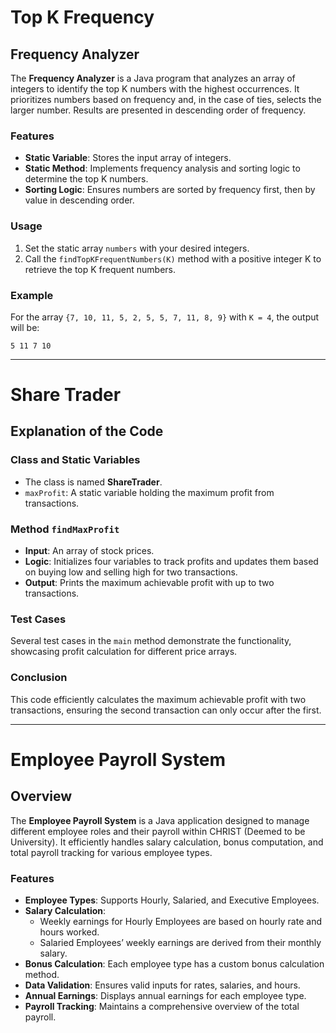 <h1>Top K Frequency</h1>

<h2>Frequency Analyzer</h2>
<p>The <strong>Frequency Analyzer</strong> is a Java program that analyzes an array of integers to identify the top K numbers with the highest occurrences. It prioritizes numbers based on frequency and, in the case of ties, selects the larger number. Results are presented in descending order of frequency.</p>

<h3>Features</h3>
<ul>
  <li><strong>Static Variable</strong>: Stores the input array of integers.</li>
  <li><strong>Static Method</strong>: Implements frequency analysis and sorting logic to determine the top K numbers.</li>
  <li><strong>Sorting Logic</strong>: Ensures numbers are sorted by frequency first, then by value in descending order.</li>
</ul>

<h3>Usage</h3>
<ol>
  <li>Set the static array <code>numbers</code> with your desired integers.</li>
  <li>Call the <code>findTopKFrequentNumbers(K)</code> method with a positive integer K to retrieve the top K frequent numbers.</li>
</ol>

<h3>Example</h3>
<p>For the array <code>{7, 10, 11, 5, 2, 5, 5, 7, 11, 8, 9}</code> with <code>K = 4</code>, the output will be:</p>
<pre><code>5 11 7 10</code></pre>

<hr>

<h1>Share Trader</h1>

<h2>Explanation of the Code</h2>

<h3>Class and Static Variables</h3>
<ul>
  <li>The class is named <strong>ShareTrader</strong>.</li>
  <li><code>maxProfit</code>: A static variable holding the maximum profit from transactions.</li>
</ul>

<h3>Method <code>findMaxProfit</code></h3>
<ul>
  <li><strong>Input</strong>: An array of stock prices.</li>
  <li><strong>Logic</strong>: Initializes four variables to track profits and updates them based on buying low and selling high for two transactions.</li>
  <li><strong>Output</strong>: Prints the maximum achievable profit with up to two transactions.</li>
</ul>

<h3>Test Cases</h3>
<p>Several test cases in the <code>main</code> method demonstrate the functionality, showcasing profit calculation for different price arrays.</p>

<h3>Conclusion</h3>
<p>This code efficiently calculates the maximum achievable profit with two transactions, ensuring the second transaction can only occur after the first.</p>

<hr>

<h1>Employee Payroll System</h1>

<h2>Overview</h2>
<p>The <strong>Employee Payroll System</strong> is a Java application designed to manage different employee roles and their payroll within CHRIST (Deemed to be University). It efficiently handles salary calculation, bonus computation, and total payroll tracking for various employee types.</p>

<h3>Features</h3>
<ul>
  <li><strong>Employee Types</strong>: Supports Hourly, Salaried, and Executive Employees.</li>
  <li><strong>Salary Calculation</strong>:
    <ul>
      <li>Weekly earnings for Hourly Employees are based on hourly rate and hours worked.</li>
      <li>Salaried Employees’ weekly earnings are derived from their monthly salary.</li>
    </ul>
  </li>
  <li><strong>Bonus Calculation</strong>: Each employee type has a custom bonus calculation method.</li>
  <li><strong>Data Validation</strong>: Ensures valid inputs for rates, salaries, and hours.</li>
  <li><strong>Annual Earnings</strong>: Displays annual earnings for each employee type.</li>
  <li><strong>Payroll Tracking</strong>: Maintains a comprehensive overview of the total payroll.</li>
</ul>

